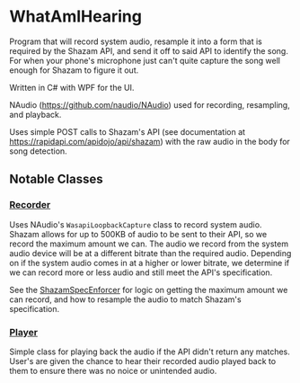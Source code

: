 # WhatAmIHearing

Program that will record system audio, resample it into a form that is required by the Shazam API, and send it off to said API to identify the song. For when your phone's microphone just can't quite capture the song well enough for Shazam to figure it out.

Written in C# with WPF for the UI.

NAudio (https://github.com/naudio/NAudio) used for recording, resampling, and playback.

Uses simple POST calls to Shazam's API (see documentation at https://rapidapi.com/apidojo/api/shazam) with the raw audio in the body for song detection.

## Notable Classes

### [Recorder](https://github.com/zemoto/WhatAmIHearing/blob/main/WhatAmIHearing/Audio/Recorder.cs)

Uses NAudio's `WasapiLoopbackCapture` class to record system audio. Shazam allows for up to 500KB of audio to be sent to their API, so we record the maximum amount we can. The audio we record from the system audio device will be at a different bitrate than the required audio. Depending on if the system audio comes in at a higher or lower bitrate, we determine if we can record more or less audio and still meet the API's specification.

See the [ShazamSpecEnforcer](https://github.com/zemoto/WhatAmIHearing/blob/main/WhatAmIHearing/Api/ShazamSpecEnforcer.cs) for logic on getting the maximum amount we can record, and how to resample the audio to match Shazam's specification.

### [Player](https://github.com/zemoto/WhatAmIHearing/blob/main/WhatAmIHearing/Audio/Player.cs)

Simple class for playing back the audio if the API didn't return any matches. User's are given the chance to hear their recorded audio played back to them to ensure there was no noice or unintended audio.
